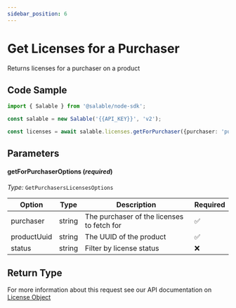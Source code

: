 ```yaml
---
sidebar_position: 6
---
```


# Get Licenses for a Purchaser

Returns licenses for a purchaser on a product

## Code Sample

```typescript
import { Salable } from '@salable/node-sdk';

const salable = new Salable('{{API_KEY}}', 'v2');

const licenses = await salable.licenses.getForPurchaser({purchaser: 'purchaser_1', productUuid: 'product_1', status: 'ACTIVE'});
```

## Parameters

#### getForPurchaserOptions (_required_)

_Type:_ `GetPurchasersLicensesOptions`

| Option      | Type   | Description                                | Required |
| ----------- | ------ | ------------------------------------------ | -------- |
| purchaser   | string | The purchaser of the licenses to fetch for | ✅        |
| productUuid | string | The UUID of the product                    | ✅        |
| status      | string | Filter by license status                   | ❌        |

## Return Type

For more information about this request see our API documentation on [License Object](https://docs.salable.app/api/v2#tag/Licenses/operation/getLicenseByUuid)
